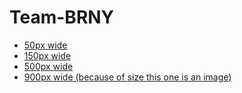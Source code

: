 # Team-BRNY

<meta name="viewport" content="width=device-width, initial-scale=1.0">

* [50px wide](https://team-brny.github.io/Team-BRNY/ASCII-Team_BRNY_logo_50.html)
* [150px wide](https://team-brny.github.io/Team-BRNY/ASCII-Team_BRNY_logo_150.html)
* [500px wide](https://team-brny.github.io/Team-BRNY/ASCII-Team_BRNY_logo_500.html)
* [900px wide (because of size this one is an image)](https://team-brny.github.io/Team-BRNY/ASCII-Team_BRNY_logo_900.png)
